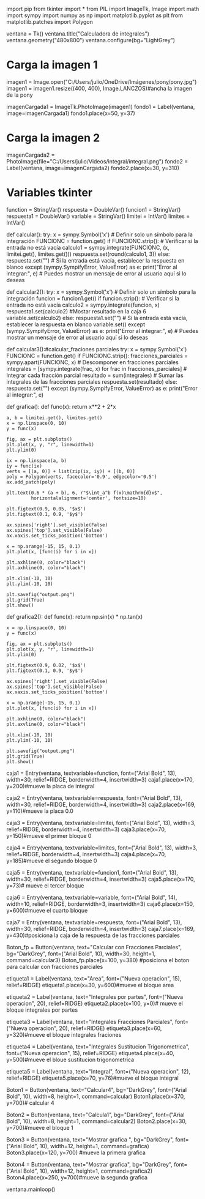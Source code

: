 import pip
from tkinter import *
from PIL import ImageTk, Image
import math
import sympy
import numpy as np
import matplotlib.pyplot as plt
from matplotlib.patches import Polygon

ventana = Tk()
ventana.title("Calculadora de integrales")
ventana.geometry("480x800")
ventana.configure(bg="LightGrey")

# Carga la imagen 1
imagen1 = Image.open("C:/Users/julio/OneDrive/Imágenes/pony/pony.jpg")
imagen1 = imagen1.resize((400, 400), Image.LANCZOS)#ancha la imagen de la pony

imagenCargada1 = ImageTk.PhotoImage(imagen1)
fondo1 = Label(ventana, image=imagenCargada1)
fondo1.place(x=50, y=37)

# Carga la imagen 2
imagenCargada2 = PhotoImage(file="C:/Users/julio/Videos/integral/integral.png")
fondo2 = Label(ventana, image=imagenCargada2)
fondo2.place(x=30, y=310)

# Variables tkinter
function = StringVar()
respuesta = DoubleVar()
funcion1 = StringVar()
respuesta1 = DoubleVar()
variable = StringVar()
limitei = IntVar()
limites = IntVar()

def calcular():
    try:
        x = sympy.Symbol('x')  # Definir solo un símbolo para la integración
        FUNCIONC = function.get()
        if FUNCIONC.strip():  # Verificar si la entrada no está vacía
            calculo1 = sympy.integrate(FUNCIONC, (x, limitei.get(), limites.get()))
            respuesta.set(round(calculo1, 3))
        else:
            respuesta.set("")  # Si la entrada está vacía, establecer la respuesta en blanco
    except (sympy.SympifyError, ValueError) as e:
        print("Error al integrar:", e)
        # Puedes mostrar un mensaje de error al usuario aquí si lo deseas

def calcular2():
    try:
        x = sympy.Symbol('x')  # Definir solo un símbolo para la integración
        funcion = funcion1.get()
        if funcion.strip():  # Verificar si la entrada no está vacía
            calculo2 = sympy.integrate(funcion, x)
            respuesta1.set(calculo2)
            #Mostar resultado en la caja 6
            variable.set(calculo2)
        else:
            respuesta1.set("")  # Si la entrada está vacía, establecer la respuesta en blanco
            variable.set()
    except (sympy.SympifyError, ValueError) as e:
        print("Error al integrar:", e)
        # Puedes mostrar un mensaje de error al usuario aquí si lo deseas

def calcular3():#calcular_fraciones parciales
    try:
        x = sympy.Symbol('x')
        FUNCIONC = function.get()
        if FUNCIONC.strip():
            fracciones_parciales = sympy.apart(FUNCIONC, x)  # Descomponer en fracciones parciales
            integrales = [sympy.integrate(frac, x) for frac in fracciones_parciales]  # Integrar cada fracción parcial
            resultado = sum(integrales)  # Sumar las integrales de las fracciones parciales
            respuesta.set(resultado)
        else:
            respuesta.set("") 
    except (sympy.SympifyError, ValueError) as e:
        print("Error al integrar:", e)
        


def grafica():
    def func(x):
        return x**2 + 2*x
    
    a, b = limitei.get(), limites.get()
    x = np.linspace(0, 10)
    y = func(x)
    
    fig, ax = plt.subplots()
    plt.plot(x, y, "r", linewidth=1)
    plt.ylim(0)
    
    ix = np.linspace(a, b)
    iy = func(ix)
    verts = [(a, 0)] + list(zip(ix, iy)) + [(b, 0)]
    poly = Polygon(verts, facecolor='0.9', edgecolor='0.5')
    ax.add_patch(poly)
    
    plt.text(0.6 * (a + b), 6, r"$\int_a^b f(x)\mathrm{d}x$",
             horizontalalignment='center', fontsize=10)
    
    plt.figtext(0.9, 0.05, '$x$')
    plt.figtext(0.1, 0.9, '$y$')
    
    ax.spines['right'].set_visible(False)
    ax.spines['top'].set_visible(False)
    ax.xaxis.set_ticks_position('bottom')
    
    x = np.arange(-15, 15, 0.1)
    plt.plot(x, [func(i) for i in x])
    
    plt.axhline(0, color="black")
    plt.axhline(0, color="black")
    
    plt.xlim(-10, 10)
    plt.ylim(-10, 10)
    
    plt.savefig("output.png")
    plt.grid(True)
    plt.show()

def grafica2():
    def func(x):
        return np.sin(x) * np.tan(x)
    
    x = np.linspace(0, 10)
    y = func(x)
    
    fig, ax = plt.subplots()
    plt.plot(x, y, "r", linewidth=1)
    plt.ylim(0)
    
    plt.figtext(0.9, 0.02, '$x$')
    plt.figtext(0.1, 0.9, '$y$')
    
    ax.spines['right'].set_visible(False)
    ax.spines['top'].set_visible(False)
    ax.xaxis.set_ticks_position('bottom')
    
    x = np.arange(-15, 15, 0.1)
    plt.plot(x, [func(i) for i in x])
    
    plt.axhline(0, color="black")
    plt.axvline(0, color="black")
    
    plt.xlim(-10, 10)
    plt.ylim(-10, 10)
    
    plt.savefig("output.png")
    plt.grid(True)
    plt.show()

caja1 = Entry(ventana, textvariable=function, font=("Arial Bold", 13), width=30, relief=RIDGE, borderwidth=4, insertwidth=3)
caja1.place(x=170, y=200)#mueve la placa de integral

caja2 = Entry(ventana, textvariable=respuesta, font=("Arial Bold", 13), width=30, relief=RIDGE, borderwidth=4, insertwidth=3)
caja2.place(x=169, y=110)#mueve la placa 0.0

caja3 = Entry(ventana, textvariable=limitei, font=("Arial Bold", 13), width=3, relief=RIDGE, borderwidth=4, insertwidth=3)
caja3.place(x=70, y=150)#mueve el primer bloque 0 

caja4 = Entry(ventana, textvariable=limites, font=("Arial Bold", 13), width=3, relief=RIDGE, borderwidth=4, insertwidth=3)
caja4.place(x=70, y=185)#mueve el segundo bloque 0

caja5 = Entry(ventana, textvariable=funcion1, font=("Arial Bold", 13), width=30, relief=RIDGE, borderwidth=4, insertwidth=3)
caja5.place(x=170, y=73)# mueve el tercer bloque 

caja6 = Entry(ventana, textvariable=variable, font=("Arial Bold", 14), width=10, relief=RIDGE, borderwidth=3, insertwidth=3)
caja6.place(x=150, y=600)#mueve el cuarto bloque

caja7 = Entry(ventana, textvariable=respuesta, font=("Arial Bold", 13), width=30, relief=RIDGE, borderwidth=4, insertwidth=3)
caja7.place(x=169, y=430)#posiciona la caja de la respuesta de las fracciones parciales

Boton_fp = Button(ventana, text="Calcular con Fracciones Parciales", bg="DarkGrey", font=("Arial Bold", 10), width=30, height=1, command=calcular3)
Boton_fp.place(x=100, y=380) #posiciona el boton para calcular con fracciones parciales

etiqueta1 = Label(ventana, text="Area", font=("Nueva operacion", 15), relief=RIDGE)
etiqueta1.place(x=30, y=600)#mueve el bloque  area

etiqueta2 = Label(ventana, text="Integrales por partes", font=("Nueva operacion", 20), relief=RIDGE)
etiqueta2.place(x=100, y=0)# mueve el bloque integrales por partes

etiqueta3 = Label(ventana, text="Integrales Fracciones Parciales", font=("Nueva operacion", 20), relief=RIDGE)
etiqueta3.place(x=60, y=320)#mueve el bloque integrales fraciones 

etiqueta4 = Label(ventana, text="Integrales Sustitucion Trigonometrica", font=("Nueva operacion", 15), relief=RIDGE)
etiqueta4.place(x=40, y=500)#mueve el bloue sustitucion trigonometrica

etiqueta5 = Label(ventana, text="Integral", font=("Nueva operacion", 12), relief=RIDGE)
etiqueta5.place(x=70, y=76)#mueve el bloque integral

Boton1 = Button(ventana, text="Calcular4", bg="DarkGrey", font=("Arial Bold", 10), width=8, height=1, command=calcular)
Boton1.place(x=370, y=700)# calcular 4

Boton2 = Button(ventana, text="Calcula1", bg="DarkGrey", font=("Arial Bold", 10), width=8, height=1, command=calcular2)
Boton2.place(x=30, y=700)#mueve el bloque 1

Boton3 = Button(ventana, text="Mostrar grafica ", bg="DarkGrey", font=("Arial Bold", 10), width=12, height=1, command=grafica)
Boton3.place(x=120, y=700) #mueve la primera grafica

Boton4 = Button(ventana, text="Mostrar grafica", bg="DarkGrey", font=("Arial Bold", 10), width=12, height=1, command=grafica2)
Boton4.place(x=250, y=700)#mueve la segunda grafica

ventana.mainloop()




